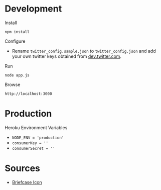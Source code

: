 # Development

Install

    npm install

Configure

* Rename `twitter_config.sample.json` to `twitter_config.json` and add your own twitter keys obtained from [dev.twitter.com](https://dev.twitter.com/).

Run

    node app.js

Browse

    http://localhost:3000

# Production

Heroku Environment Variables

* `NODE_ENV = 'production'`
* `consumerKey = ''`
* `consumerSecret = ''`

# Sources

* [Briefcase Icon](http://www.iconfinder.com/icondetails/61690/128/briefcase_carreer_suitcase_icon)
